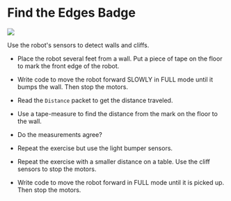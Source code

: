 # Find the Edges Badge

![](https://github.com/topherCantrell/robots-iRobotCreate/blob/master/challenges/FindTheEdges/art/EdgesBadge.jpg)

Use the robot's sensors to detect walls and cliffs.

  - Place the robot several feet from a wall. Put a piece of tape on the floor to mark the front edge of the robot.
  - Write code to move the robot forward SLOWLY in FULL mode until it bumps the wall. Then stop the motors.
  - Read the ```Distance``` packet to get the distance traveled.
  - Use a tape-measure to find the distance from the mark on the floor to the wall.
  - Do the measurements agree?
  
  - Repeat the exercise but use the light bumper sensors.
  
  - Repeat the exercise with a smaller distance on a table. Use the cliff sensors to stop the motors.
  
  - Write code to move the robot forward in FULL mode until it is picked up. Then stop the motors.
